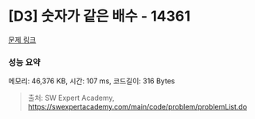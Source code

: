 # [D3] 숫자가 같은 배수 - 14361 

[문제 링크](https://swexpertacademy.com/main/code/problem/problemDetail.do?contestProbId=AYCnY9Kqu6YDFARx) 

### 성능 요약

메모리: 46,376 KB, 시간: 107 ms, 코드길이: 316 Bytes



> 출처: SW Expert Academy, https://swexpertacademy.com/main/code/problem/problemList.do
